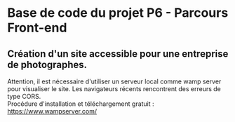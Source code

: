 # Base de code du projet P6 - Parcours Front-end

## Création d'un site accessible pour une entreprise de photographes.

Attention, il est nécessaire d'utiliser un serveur local comme wamp server pour visualiser le site. Les navigateurs récents rencontrent des erreurs de type CORS.  
Procédure d'installation et téléchargement gratuit : https://www.wampserver.com/

